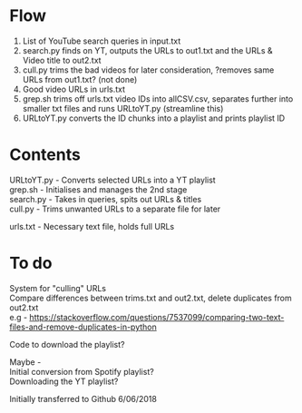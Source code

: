 # Flow
1. List of YouTube search queries in input.txt
2. search.py finds on YT, outputs the URLs to out1.txt and the URLs & Video title to out2.txt
3. cull.py trims the bad videos for later consideration, ?removes same URLs from out1.txt? (not done)
4. Good video URLs in urls.txt
5. grep.sh trims off urls.txt video IDs into allCSV.csv, separates further into smaller txt files and runs URLtoYT.py (streamline this)
6. URLtoYT.py converts the ID chunks into a playlist and prints playlist ID


# Contents
URLtoYT.py - Converts selected URLs into a YT playlist  
grep.sh - Initialises and manages the 2nd stage  
search.py - Takes in queries, spits out URLs & titles  
cull.py - Trims unwanted URLs to a separate file for later

urls.txt - Necessary text file, holds full URLs

# To do
System for "culling" URLs  
Compare differences between trims.txt and out2.txt, delete duplicates from out2.txt  
e.g - https://stackoverflow.com/questions/7537099/comparing-two-text-files-and-remove-duplicates-in-python

Code to download the playlist?  


Maybe -  
Initial conversion from Spotify playlist?  
Downloading the YT playlist?



Initially transferred to Github 6/06/2018
